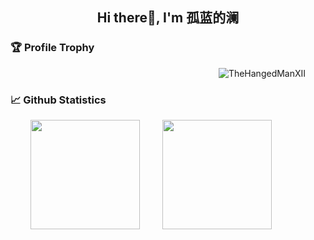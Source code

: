 ## <p align="center"> Hi there👋, I'm 孤蓝的澜</p>

### 🏆 Profile Trophy

<div align="right">
    <span>&emsp;&emsp;</span>
    <img src="https://github-profile-trophy.vercel.app/?username=TheHangedManXII&title=Stars,Followers,MultiLanguage,Commits,Issues&margin-w=15&margin-h=15" alt="TheHangedManXII" />
    <span>&emsp;&emsp;</span>
</div>

### 📈 Github Statistics

<div align="left">
    <span>&emsp;&emsp;</span>
    <img height="175px" src="https://github-readme-stats.vercel.app/api?username=TheHangedManXII&count_private=true&show_icons=true" />
    <span>&emsp;&emsp;</span>
    <img height="175px" src="https://github-readme-stats.vercel.app/api/top-langs/?username=TheHangedManXII&layout=compact&langs_count=8" />
    <span>&emsp;&emsp;</span>
</div>


